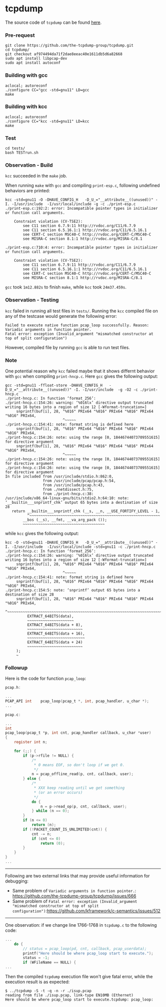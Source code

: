 # tcpdump

The source code of `tcpdump` can be found [here](https://github.com/the-tcpdump-group/tcpdump).

### Pre-request
```
git clone https://github.com/the-tcpdump-group/tcpdump.git
cd tcpdump/
git checkout af974494da71f2dae8eeac40e1611db5d6a82668
sudo apt install libpcap-dev
sudo apt install autoconf
```

### Building with gcc
```
aclocal; autoreconf
./configure CC="gcc -std=gnu11" LD=gcc
make
```

### Building with kcc
```
aclocal; autoreconf
./configure CC="kcc -std=gnu11" LD=kcc
make
```


### Test
```
cd tests/
bash TESTrun.sh
```


### Observation - Build

`kcc` succeeded in the `make` job.

When running `make` with `gcc` and compiling `print-esp.c`, following undefined behaviors are printed:
```
kcc -std=gnu11 -O -DHAVE_CONFIG_H   -D_U_="__attribute__((unused))" -I. -I/usr/include  -I/usr/local/include -g -c ./print-esp.c
./print-esp.c:192:2: error: Incompatible pointer types in initializer or function call arguments.

    Constraint violation (CV-TSE2):
        see C11 section 6.7.9:11 http://rvdoc.org/C11/6.7.9
        see C11 section 6.5.16.1:1 http://rvdoc.org/C11/6.5.16.1
        see CERT-C section MSC40-C http://rvdoc.org/CERT-C/MSC40-C
        see MISRA-C section 8.1:1 http://rvdoc.org/MISRA-C/8.1

./print-esp.c:710:4: error: Incompatible pointer types in initializer or function call arguments.

    Constraint violation (CV-TSE2):
        see C11 section 6.7.9:11 http://rvdoc.org/C11/6.7.9
        see C11 section 6.5.16.1:1 http://rvdoc.org/C11/6.5.16.1
        see CERT-C section MSC40-C http://rvdoc.org/CERT-C/MSC40-C
        see MISRA-C section 8.1:1 http://rvdoc.org/MISRA-C/8.1
```

`gcc` took `1m12.882s` to finish `make`, while `kcc` took `24m37.459s`.

### Observation - Testing

`kcc` failed in running all test files in `tests/`. Running the `kcc` compiled file on any of the testcase would generate the following error:
```
Failed to execute native function pcap_loop successfully. Reason: Variadic arguments in function pointer.
Fatal error: exception (Invalid_argument "mismatched constructor at top of split configuration")
```
However, compiled file by running `gcc` is able to run test files.

### Note

One potential reason why `kcc` failed maybe that it shows differnt behavior with `gcc` when compiling `print-hncp.c`.
Here `gcc` gives the following output:
```
gcc -std=gnu11 -ffloat-store -DHAVE_CONFIG_H   -D_U_="__attribute__((unused))" -I. -I/usr/include  -g -O2 -c ./print-hncp.c
./print-hncp.c: In function ‘format_256’:
./print-hncp.c:154:26: warning: ‘%016lx’ directive output truncated writing 16 bytes into a region of size 12 [-Wformat-truncation=]
     snprintf(buf[i], 28, "%016" PRIx64 "%016" PRIx64 "%016" PRIx64 "%016" PRIx64,
                          ^~~~~~
./print-hncp.c:154:41: note: format string is defined here
     snprintf(buf[i], 28, "%016" PRIx64 "%016" PRIx64 "%016" PRIx64 "%016" PRIx64,
./print-hncp.c:154:26: note: using the range [0, 18446744073709551615] for directive argument
     snprintf(buf[i], 28, "%016" PRIx64 "%016" PRIx64 "%016" PRIx64 "%016" PRIx64,
                          ^~~~~~
./print-hncp.c:154:26: note: using the range [0, 18446744073709551615] for directive argument
./print-hncp.c:154:26: note: using the range [0, 18446744073709551615] for directive argument
In file included from /usr/include/stdio.h:862:0,
                 from /usr/include/pcap/pcap.h:54,
                 from /usr/include/pcap.h:43,
                 from ./netdissect.h:75,
                 from ./print-hncp.c:38:
/usr/include/x86_64-linux-gnu/bits/stdio2.h:64:10: note: ‘__builtin___snprintf_chk’ output 65 bytes into a destination of size 28
   return __builtin___snprintf_chk (__s, __n, __USE_FORTIFY_LEVEL - 1,
          ^~~~~~~~~~~~~~~~~~~~~~~~~~~~~~~~~~~~~~~~~~~~~~~~~~~~~~~~~~~~
        __bos (__s), __fmt, __va_arg_pack ());
        ~~~~~~~~~~~~~~~~~~~~~~~~~~~~~~~~~~~~~

```

while `kcc` gives the following output:

```
kcc -O -std=gnu11 -DHAVE_CONFIG_H   -D_U_="__attribute__((unused))" -I. -I/usr/include  -I/usr/local/include -std=gnu11 -c ./print-hncp.c
./print-hncp.c: In function ‘format_256’:
./print-hncp.c:154:26: warning: ‘%016lx’ directive output truncated writing 16 bytes into a region of size 12 [-Wformat-truncation=]
     snprintf(buf[i], 28, "%016" PRIx64 "%016" PRIx64 "%016" PRIx64 "%016" PRIx64,
                          ^~~~~~
./print-hncp.c:154:41: note: format string is defined here
     snprintf(buf[i], 28, "%016" PRIx64 "%016" PRIx64 "%016" PRIx64 "%016" PRIx64,
./print-hncp.c:154:5: note: ‘snprintf’ output 65 bytes into a destination of size 28
     snprintf(buf[i], 28, "%016" PRIx64 "%016" PRIx64 "%016" PRIx64 "%016" PRIx64,
     ^~~~~~~~~~~~~~~~~~~~~~~~~~~~~~~~~~~~~~~~~~~~~~~~~~~~~~~~~~~~~~~~~~~~~~~~~~~~~
          EXTRACT_64BITS(data),
          ~~~~~~~~~~~~~~~~~~~~~
          EXTRACT_64BITS(data + 8),
          ~~~~~~~~~~~~~~~~~~~~~~~~~
          EXTRACT_64BITS(data + 16),
          ~~~~~~~~~~~~~~~~~~~~~~~~~~
          EXTRACT_64BITS(data + 24)
          ~~~~~~~~~~~~~~~~~~~~~~~~~
     );
     ~
```

### Followup

Here is the code for function `pcap_loop`:

```c
pcap.h:

...
PCAP_API int	pcap_loop(pcap_t *, int, pcap_handler, u_char *);
...
```

```c
pcap.c:

...
int
pcap_loop(pcap_t *p, int cnt, pcap_handler callback, u_char *user)
{
	register int n;

	for (;;) {
		if (p->rfile != NULL) {
			/*
			 * 0 means EOF, so don't loop if we get 0.
			 */
			n = pcap_offline_read(p, cnt, callback, user);
		} else {
			/*
			 * XXX keep reading until we get something
			 * (or an error occurs)
			 */
			do {
				n = p->read_op(p, cnt, callback, user);
			} while (n == 0);
		}
		if (n <= 0)
			return (n);
		if (!PACKET_COUNT_IS_UNLIMITED(cnt)) {
			cnt -= n;
			if (cnt <= 0)
				return (0);
		}
	}
}
...
```
---
Following are two external links that may provide useful information for debugging:
* Same problem of `Variadic arguments in function pointer.`: https://github.com/the-tcpdump-group/tcpdump/issues/666
* Same problem of `Fatal error: exception (Invalid_argument "mismatched constructor at top of split configuration")`:https://github.com/kframework/c-semantics/issues/512
---
One observation: if we change line 1766-1768 in `tcpdump.c` to the following code:
```c
...
	do {
		// status = pcap_loop(pd, cnt, callback, pcap_userdata);
		printf("Here should be where pcap_loop start to execute.");
		status = -1;
		if (WFileName == NULL) {
...
```
Then the compiled `tcpdump` execution file won't give fatal error, while the execution result is as expected:
```
$ ../tcpdump -S -t -q -n -r ./isup.pcap
reading from file ./isup.pcap, link-type EN10MB (Ethernet)
Here should be where pcap_loop start to execute.tcpdump: pcap_loop:
```

